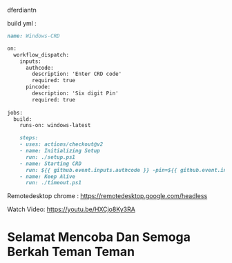 dferdiantn

build yml :
```md
name: Windows-CRD

on: 
  workflow_dispatch:
    inputs:
      authcode:
        description: 'Enter CRD code'
        required: true
      pincode:
        description: 'Six digit Pin'
        required: true
  
jobs:
  build:
    runs-on: windows-latest

    steps:
    - uses: actions/checkout@v2
    - name: Initializing Setup
      run: ./setup.ps1
    - name: Starting CRD
      run: ${{ github.event.inputs.authcode }} -pin=${{ github.event.inputs.pincode }}
    - name: Keep Alive
      run: ./timeout.ps1
```

Remotedesktop chrome : https://remotedesktop.google.com/headless

Watch Video: https://youtu.be/HXCjo8Ky3RA

# Selamat Mencoba Dan Semoga Berkah Teman Teman

